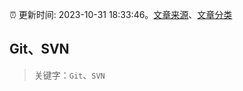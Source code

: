:alarm_clock: 更新时间: 2023-10-31 18:33:46。[文章来源](/README.md)、[文章分类](/TAGS.md)

## Git、SVN


> 关键字：`Git`、`SVN`



